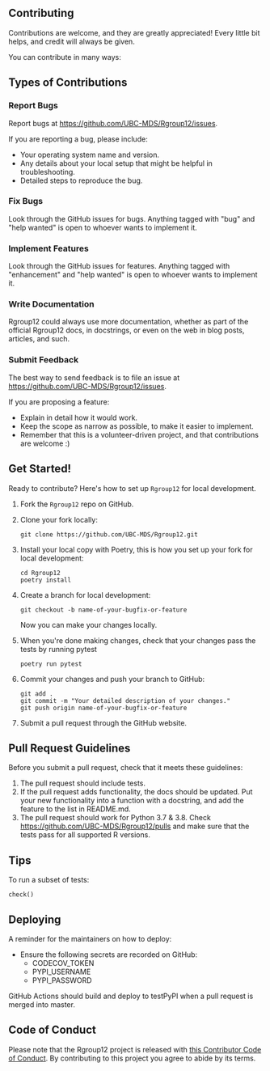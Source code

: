
## Contributing

Contributions are welcome, and they are greatly appreciated! Every little bit
helps, and credit will always be given.

You can contribute in many ways:

## Types of Contributions


### Report Bugs

Report bugs at https://github.com/UBC-MDS/Rgroup12/issues.

If you are reporting a bug, please include:

* Your operating system name and version.
* Any details about your local setup that might be helpful in troubleshooting.
* Detailed steps to reproduce the bug.

### Fix Bugs

Look through the GitHub issues for bugs. Anything tagged with "bug" and "help
wanted" is open to whoever wants to implement it.

### Implement Features

Look through the GitHub issues for features. Anything tagged with "enhancement"
and "help wanted" is open to whoever wants to implement it.

### Write Documentation

Rgroup12 could always use more documentation, whether as part of the
official Rgroup12 docs, in docstrings, or even on the web in blog posts,
articles, and such.

### Submit Feedback

The best way to send feedback is to file an issue at https://github.com/UBC-MDS/Rgroup12/issues.

If you are proposing a feature:

* Explain in detail how it would work.
* Keep the scope as narrow as possible, to make it easier to implement.
* Remember that this is a volunteer-driven project, and that contributions
  are welcome :)

## Get Started!

Ready to contribute? Here's how to set up `Rgroup12` for local development.

1. Fork the `Rgroup12` repo on GitHub.

2. Clone your fork locally:

	```
	git clone https://github.com/UBC-MDS/Rgroup12.git
	```

3. Install your local copy with Poetry, this is how you set up your fork for local development:

	```
	cd Rgroup12
	poetry install
	```

4. Create a branch for local development:

	```
	git checkout -b name-of-your-bugfix-or-feature
	```

   	Now you can make your changes locally.

5. When you're done making changes, check that your changes pass the tests by running pytest

	```
	poetry run pytest
	```

6. Commit your changes and push your branch to GitHub:

	```
	git add .
	git commit -m "Your detailed description of your changes."
	git push origin name-of-your-bugfix-or-feature
	```

7. Submit a pull request through the GitHub website.

## Pull Request Guidelines

Before you submit a pull request, check that it meets these guidelines:

1. The pull request should include tests.
2. If the pull request adds functionality, the docs should be updated. Put
   your new functionality into a function with a docstring, and add the
   feature to the list in README.md.
3. The pull request should work for Python 3.7 & 3.8. Check https://github.com/UBC-MDS/Rgroup12/pulls and make sure that the tests pass for all supported R versions.

## Tips

To run a subset of tests:

```
check()
```

## Deploying

A reminder for the maintainers on how to deploy:

- Ensure the following secrets are recorded on GitHub:
	- CODECOV_TOKEN
	- PYPI_USERNAME
 	- PYPI_PASSWORD

 GitHub Actions should build and deploy to testPyPI when a pull request is merged into master.

## Code of Conduct

Please note that the Rgroup12 project is released with [this Contributor Code of Conduct](CONDUCT.md). By contributing to this project you agree to abide by its terms.
